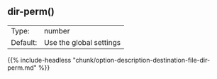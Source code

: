 ---
---
<!-- DISCLAIMER: This file is based on the syslog-ng Open Source Edition documentation https://github.com/balabit/syslog-ng-ose-guides/commit/2f4a52ee61d1ea9ad27cb4f3168b95408fddfdf2 and is used under the terms of The syslog-ng Open Source Edition Documentation License. The file has been modified by Axoflow. -->

## dir-perm()

|          |                         |
| -------- | ----------------------- |
| Type:    | number                  |
| Default: | Use the global settings |

{{% include-headless "chunk/option-description-destination-file-dir-perm.md" %}}


